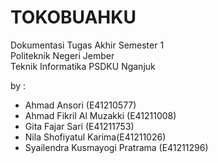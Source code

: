 # TOKOBUAHKU
Dokumentasi Tugas Akhir Semester 1 </br>
Politeknik Negeri Jember</br>
Teknik Informatika PSDKU Nganjuk </br>

by : </br>

- Ahmad Ansori (E41210577) </br>
- Ahmad Fikril Al Muzakki (E41211008)</br>
- Gita Fajar Sari (E41211753)</br>
- Nila Shofiyatul Karima(E41211026)</br>
- Syailendra Kusmayogi Pratrama (E41211296)</br>
